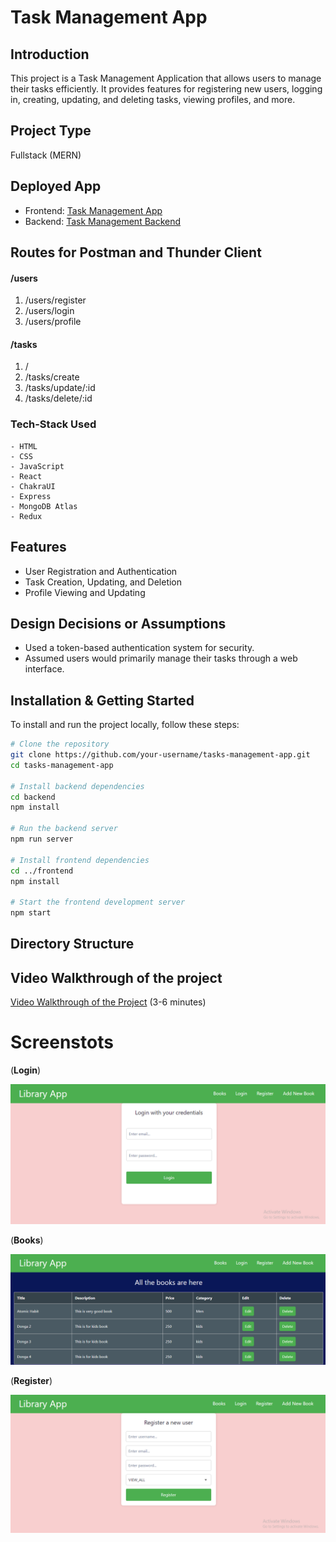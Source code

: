 <!--
# Deployment

## FrontEnd

https://green-mentor-task-management.vercel.app/

## Backend 

https://greenmentor-task-manager-backend.onrender.com/
-->


# Task Management App

## Introduction
This project is a Task Management Application that allows users to manage their tasks efficiently. It provides features for registering new users, logging in, creating, updating, and deleting tasks, viewing profiles, and more.

## Project Type
Fullstack (MERN)

## Deployed App
- Frontend: [Task Management App](https://green-mentor-task-management.vercel.app/)
- Backend: [Task Management Backend](https://greenmentor-task-manager-backend.onrender.com/)


## Routes for Postman and Thunder Client
#### /users  
1. /users/register 
2. /users/login
2. /users/profile
        
#### /tasks  
1. /
2. /tasks/create
3. /tasks/update/:id
4. /tasks/delete/:id

### Tech-Stack Used
```
- HTML
- CSS
- JavaScript
- React
- ChakraUI
- Express
- MongoDB Atlas
- Redux
```


## Features
- User Registration and Authentication
- Task Creation, Updating, and Deletion
- Profile Viewing and Updating

## Design Decisions or Assumptions
- Used a token-based authentication system for security.
- Assumed users would primarily manage their tasks through a web interface.

## Installation & Getting Started
To install and run the project locally, follow these steps:



```bash
# Clone the repository
git clone https://github.com/your-username/tasks-management-app.git
cd tasks-management-app

# Install backend dependencies
cd backend
npm install

# Run the backend server
npm run server

# Install frontend dependencies
cd ../frontend
npm install

# Start the frontend development server
npm start
```

## Directory Structure


## Video Walkthrough of the project
[Video Walkthrough of the Project](#) (3-6 minutes)


# Screenstots

(**Login**)

![Alt Text](https://raw.githubusercontent.com/mohdaamil120/English_Quest/main/client/src/images/login.png)

(**Books**)

![Alt Text](https://raw.githubusercontent.com/mohdaamil120/English_Quest/main/client/src/images/book.png)

(**Register**)

![Alt Text](https://raw.githubusercontent.com/mohdaamil120/English_Quest/main/client/src/images/register.png)
